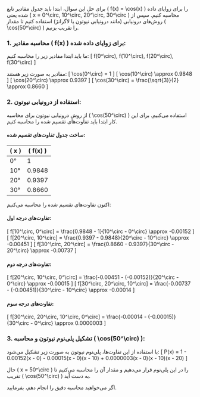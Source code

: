 برای حل این سوال، ابتدا باید جدول مقادیر تابع \( f(x) = \cos(x) \) را برای زوایای داده شده یعنی \( x = 0^\circ, 10^\circ, 20^\circ, 30^\circ \) محاسبه کنیم. سپس از روش‌های درونیابی (مانند درونیابی نیوتون یا لاگرانژ) استفاده کنیم تا مقدار \( \cos(50^\circ) \) را تقریب بزنیم.

### 1. محاسبه مقادیر \( f(x) \) برای زوایای داده شده:
ما باید ابتدا مقادیر زیر را محاسبه کنیم:
\[
f(0^\circ), f(10^\circ), f(20^\circ), f(30^\circ)
\]

مقادیر به صورت زیر هستند:
\[
\cos(0^\circ) = 1
\]
\[
\cos(10^\circ) \approx 0.9848
\]
\[
\cos(20^\circ) \approx 0.9397
\]
\[
\cos(30^\circ) = \frac{\sqrt{3}}{2} \approx 0.8660
\]

### 2. استفاده از درونیابی نیوتون:
از روش درونیابی نیوتون برای محاسبه \( \cos(50^\circ) \) استفاده می‌کنیم. برای این کار ابتدا باید تفاوت‌های تقسیم شده را محاسبه کنیم.

#### ساخت جدول تفاوت‌های تقسیم شده:

| \( x \) | \( f(x) \) |
|--------|------------|
| 0°     | 1          |
| 10°    | 0.9848     |
| 20°    | 0.9397     |
| 30°    | 0.8660     |

اکنون تفاوت‌های تقسیم شده را محاسبه می‌کنیم:

####  تفاوت‌های درجه اول:
\[
f[10^\circ, 0^\circ] = \frac{0.9848 - 1}{10^\circ - 0^\circ} \approx -0.00152
\]
\[
f[20^\circ, 10^\circ] = \frac{0.9397 - 0.9848}{20^\circ - 10^\circ} \approx -0.00451
\]
\[
f[30^\circ, 20^\circ] = \frac{0.8660 - 0.9397}{30^\circ - 20^\circ} \approx -0.00737
\]

#### تفاوت‌های درجه دوم:
\[
f[20^\circ, 10^\circ, 0^\circ] = \frac{-0.00451 - (-0.00152)}{20^\circ - 0^\circ} \approx -0.00015
\]
\[
f[30^\circ, 20^\circ, 10^\circ] = \frac{-0.00737 - (-0.00451)}{30^\circ - 10^\circ} \approx -0.00014
\]

#### تفاوت‌های درجه سوم:
\[
f[30^\circ, 20^\circ, 10^\circ, 0^\circ] = \frac{-0.00014 - (-0.00015)}{30^\circ - 0^\circ} \approx 0.0000003
\]

### 3. تشکیل پلی‌نوم نیوتون و محاسبه \( \cos(50^\circ) \):
با استفاده از این تفاوت‌ها، پلی‌نوم نیوتون به صورت زیر تشکیل می‌شود:
\[
P(x) = 1 - 0.00152(x - 0) - 0.00015(x - 0)(x - 10) + 0.0000003(x - 0)(x - 10)(x - 20)
\]

حال \( x = 50^\circ \) را در این پلی‌نوم قرار می‌دهیم و مقدار آن را محاسبه می‌کنیم تا تقریب \( \cos(50^\circ) \) به دست آید.

اگر می‌خواهید محاسبه دقیق را انجام دهم، بفرمایید.
